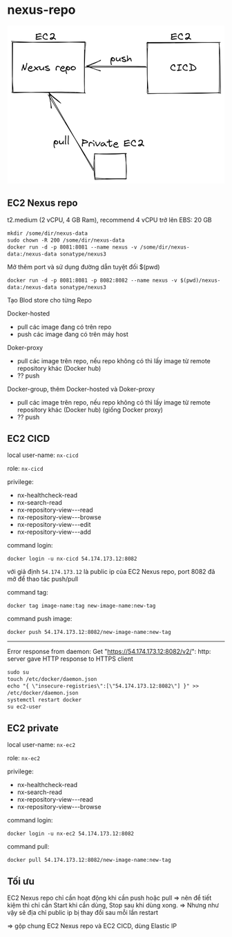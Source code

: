 # nexus-repo
![alt text](https://github.com/MamNonDevOps/nexus-repo/blob/main/images/overview_x2.png)

## EC2 Nexus repo
t2.medium (2 vCPU, 4 GB Ram), recommend 4 vCPU trở lên
EBS: 20 GB

```
mkdir /some/dir/nexus-data
sudo chown -R 200 /some/dir/nexus-data
docker run -d -p 8081:8081 --name nexus -v /some/dir/nexus-data:/nexus-data sonatype/nexus3
```
Mở thêm port và sử dụng đường dẫn tuyệt đối $(pwd)
```
docker run -d -p 8081:8081 -p 8082:8082 --name nexus -v $(pwd)/nexus-data:/nexus-data sonatype/nexus3
```
Tạo Blod store cho từng Repo

Docker-hosted
- pull các image đang có trên repo
- push các image đang có trên máy host

Doker-proxy
- pull các image trên repo, nếu repo không có thì lấy image từ remote repository khác (Docker hub)
- ?? push

Docker-group, thêm Docker-hosted và Doker-proxy
- pull các image trên repo, nếu repo không có thì lấy image từ remote repository khác (Docker hub) (giống Docker proxy)
- ?? push

## EC2 CICD
local user-name: `nx-cicd`

role: `nx-cicd`

privilege:
* nx-healthcheck-read
* nx-search-read
* nx-repository-view-*-*-read
* nx-repository-view-*-*-browse
* nx-repository-view-*-*-edit
* nx-repository-view-*-*-add

command login:
```
docker login -u nx-cicd 54.174.173.12:8082
```
với giả định `54.174.173.12` là public ip của EC2 Nexus repo, port 8082 đã mở để thao tác push/pull

command tag:
```
docker tag image-name:tag new-image-name:new-tag
```
command push image:
```
docker push 54.174.173.12:8082/new-image-name:new-tag
```

---
Error response from daemon: Get "https://54.174.173.12:8082/v2/": http: server gave HTTP response to HTTPS client
```
sudo su
touch /etc/docker/daemon.json
echo "{ \"insecure-registries\":[\"54.174.173.12:8082\"] }" >> /etc/docker/daemon.json
systemctl restart docker
su ec2-user
```

## EC2 private
local user-name: `nx-ec2`

role: `nx-ec2`

privilege:
* nx-healthcheck-read
* nx-search-read
* nx-repository-view-*-*-read
* nx-repository-view-*-*-browse

command login:
```
docker login -u nx-ec2 54.174.173.12:8082
```
command pull:
```
docker pull 54.174.173.12:8082/new-image-name:new-tag
```

## Tối ưu
EC2 Nexus repo chỉ cần hoạt động khi cần push hoặc pull
=> nên để tiết kiệm thì chỉ cần Start khi cần dùng, Stop sau khi dùng xong.
=> Nhưng như vậy sẽ địa chỉ public ip bị thay đổi sau mỗi lần restart

=> gộp chung EC2 Nexus repo và EC2 CICD, dùng Elastic IP
